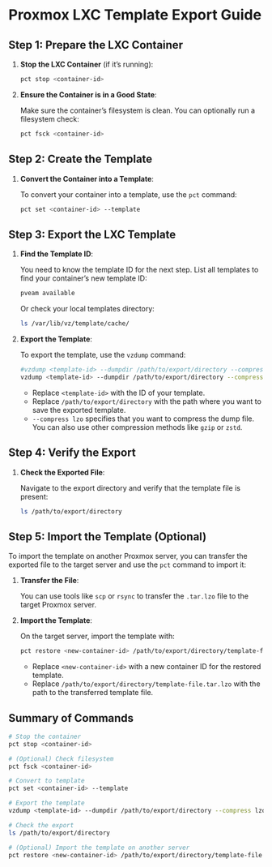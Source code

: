 # Proxmox LXC Template Export Guide

## Step 1: Prepare the LXC Container

1. **Stop the LXC Container** (if it’s running):

   ```bash
   pct stop <container-id>
   ```

2. **Ensure the Container is in a Good State**:

   Make sure the container’s filesystem is clean. You can optionally run a filesystem check:

   ```bash
   pct fsck <container-id>
   ```

## Step 2: Create the Template

1. **Convert the Container into a Template**:

   To convert your container into a template, use the `pct` command:

   ```bash
   pct set <container-id> --template
   ```

## Step 3: Export the LXC Template

1. **Find the Template ID**:

   You need to know the template ID for the next step. List all templates to find your container’s new template ID:

   ```bash
   pveam available
   ```

   Or check your local templates directory:

   ```bash
   ls /var/lib/vz/template/cache/
   ```

2. **Export the Template**:

   To export the template, use the `vzdump` command:

   ```bash
   #vzdump <template-id> --dumpdir /path/to/export/directory --compress lzo
   vzdump <template-id> --dumpdir /path/to/export/directory --compress zstd
   ```

   - Replace `<template-id>` with the ID of your template.
   - Replace `/path/to/export/directory` with the path where you want to save the exported template.
   - `--compress lzo` specifies that you want to compress the dump file. You can also use other compression methods like `gzip` or `zstd`.

## Step 4: Verify the Export

1. **Check the Exported File**:

   Navigate to the export directory and verify that the template file is present:

   ```bash
   ls /path/to/export/directory
   ```

## Step 5: Import the Template (Optional)

To import the template on another Proxmox server, you can transfer the exported file to the target server and use the `pct` command to import it:

1. **Transfer the File**:

   You can use tools like `scp` or `rsync` to transfer the `.tar.lzo` file to the target Proxmox server.

2. **Import the Template**:

   On the target server, import the template with:

   ```bash
   pct restore <new-container-id> /path/to/export/directory/template-file.tar.lzo
   ```

   - Replace `<new-container-id>` with a new container ID for the restored template.
   - Replace `/path/to/export/directory/template-file.tar.lzo` with the path to the transferred template file.

## Summary of Commands

```bash
# Stop the container
pct stop <container-id>

# (Optional) Check filesystem
pct fsck <container-id>

# Convert to template
pct set <container-id> --template

# Export the template
vzdump <template-id> --dumpdir /path/to/export/directory --compress lzo

# Check the export
ls /path/to/export/directory

# (Optional) Import the template on another server
pct restore <new-container-id> /path/to/export/directory/template-file.tar.lzo
```